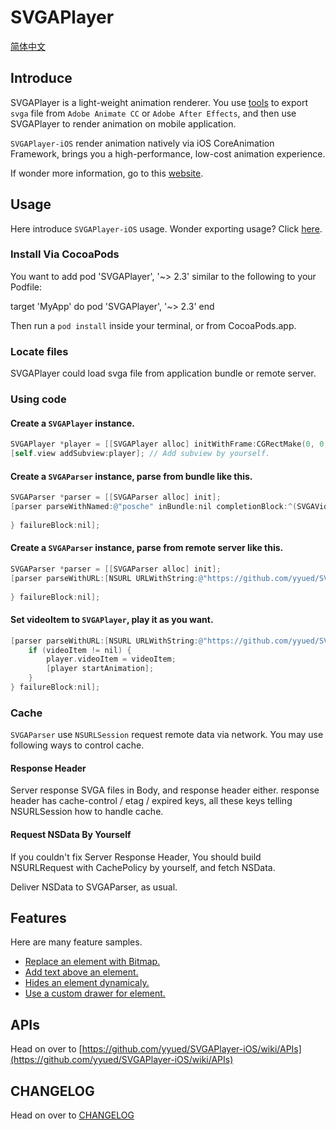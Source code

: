 # SVGAPlayer

[简体中文](./readme.zh.md)

## Introduce

SVGAPlayer is a light-weight animation renderer. You use [tools](http://svga.io/designer.html) to export `svga` file from `Adobe Animate CC` or `Adobe After Effects`, and then use SVGAPlayer to render animation on mobile application.

`SVGAPlayer-iOS` render animation natively via iOS CoreAnimation Framework, brings you a high-performance, low-cost animation experience.

If wonder more information, go to this [website](http://svga.io/).

## Usage

Here introduce `SVGAPlayer-iOS` usage. Wonder exporting usage? Click [here](http://svga.io/designer.html).

### Install Via CocoaPods

You want to add pod 'SVGAPlayer', '~> 2.3' similar to the following to your Podfile:

target 'MyApp' do
  pod 'SVGAPlayer', '~> 2.3'
end

Then run a `pod install` inside your terminal, or from CocoaPods.app.

### Locate files

SVGAPlayer could load svga file from application bundle or remote server.

### Using code

#### Create a `SVGAPlayer` instance.

```objectivec
SVGAPlayer *player = [[SVGAPlayer alloc] initWithFrame:CGRectMake(0, 0, 200, 200)];
[self.view addSubview:player]; // Add subview by yourself.
```

#### Create a `SVGAParser` instance, parse from bundle like this.
```objectivec
SVGAParser *parser = [[SVGAParser alloc] init];
[parser parseWithNamed:@"posche" inBundle:nil completionBlock:^(SVGAVideoEntity * _Nonnull videoItem) {
    
} failureBlock:nil];
```

#### Create a `SVGAParser` instance, parse from remote server like this.

```objectivec
SVGAParser *parser = [[SVGAParser alloc] init];
[parser parseWithURL:[NSURL URLWithString:@"https://github.com/yyued/SVGA-Samples/blob/master/posche.svga?raw=true"] completionBlock:^(SVGAVideoEntity * _Nullable videoItem) {
    
} failureBlock:nil];
```

#### Set videoItem to `SVGAPlayer`, play it as you want.

```objectivec
[parser parseWithURL:[NSURL URLWithString:@"https://github.com/yyued/SVGA-Samples/blob/master/posche.svga?raw=true"] completionBlock:^(SVGAVideoEntity * _Nullable videoItem) {
    if (videoItem != nil) {
        player.videoItem = videoItem;
        [player startAnimation];
    }
} failureBlock:nil];
```

### Cache

`SVGAParser` use `NSURLSession` request remote data via network. You may use following ways to control cache.

#### Response Header

Server response SVGA files in Body, and response header either. response header has cache-control / etag / expired keys, all these keys telling NSURLSession how to handle cache.

#### Request NSData By Yourself

If you couldn't fix Server Response Header, You should build NSURLRequest with CachePolicy by yourself, and fetch NSData.

Deliver NSData to SVGAParser, as usual.

## Features

Here are many feature samples.

* [Replace an element with Bitmap.](https://github.com/yyued/SVGAPlayer-iOS/wiki/Dynamic-Image)
* [Add text above an element.](https://github.com/yyued/SVGAPlayer-iOS/wiki/Dynamic-Text)
* [Hides an element dynamicaly.](https://github.com/yyued/SVGAPlayer-iOS/wiki/Dynamic-Hidden)
* [Use a custom drawer for element.](https://github.com/yyued/SVGAPlayer-iOS/wiki/Dynamic-Drawer)

## APIs

Head on over to [https://github.com/yyued/SVGAPlayer-iOS/wiki/APIs](https://github.com/yyued/SVGAPlayer-iOS/wiki/APIs)

## CHANGELOG

Head on over to [CHANGELOG](./CHANGELOG.md)